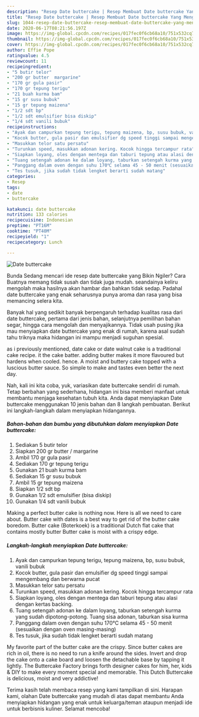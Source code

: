 ```yaml
---
description: "Resep Date buttercake | Resep Membuat Date buttercake Yang Menggugah Selera"
title: "Resep Date buttercake | Resep Membuat Date buttercake Yang Menggugah Selera"
slug: 1044-resep-date-buttercake-resep-membuat-date-buttercake-yang-menggugah-selera
date: 2020-06-17T08:21:56.197Z
image: https://img-global.cpcdn.com/recipes/017fec0f6cb68a10/751x532cq70/date-buttercake-foto-resep-utama.jpg
thumbnail: https://img-global.cpcdn.com/recipes/017fec0f6cb68a10/751x532cq70/date-buttercake-foto-resep-utama.jpg
cover: https://img-global.cpcdn.com/recipes/017fec0f6cb68a10/751x532cq70/date-buttercake-foto-resep-utama.jpg
author: Effie Pope
ratingvalue: 4.5
reviewcount: 11
recipeingredient:
- "5 butir telor"
- "200 gr butter  margarine"
- "170 gr gula pasir"
- "170 gr tepung terigu"
- "21 buah kurma bam"
- "15 gr susu bubuk"
- "15 gr tepung maizena"
- "1/2 sdt bp"
- "1/2 sdt emulsifier bisa diskip"
- "1/4 sdt vanili bubuk"
recipeinstructions:
- "Ayak dan campurkan tepung terigu, tepung maizena, bp, susu bubuk, vanili bubuk"
- "Kocok butter, gula pasir dan emulsifier dg speed tinggi sampai mengembang dan berwarna pucat"
- "Masukkan telor satu persatu"
- "Turunkan speed, masukkan adonan kering. Kocok hingga tercampur rata"
- "Siapkan loyang, oles dengan mentega dan taburi tepung atau alasi dengan kertas backing."
- "Tuang setengah adonan ke dalam loyang, taburkan setengah kurma yang sudah dipotong-potong. Tuang sisa adonan, taburkan sisa kurma"
- "Panggang dalam oven dengan suhu 170℃ selama 45 - 50 menit (sesuaikan dengan oven masing-masing)"
- "Tes tusuk, jika sudah tidak lengket berarti sudah matang"
categories:
- Resep
tags:
- date
- buttercake

katakunci: date buttercake 
nutrition: 133 calories
recipecuisine: Indonesian
preptime: "PT16M"
cooktime: "PT40M"
recipeyield: "1"
recipecategory: Lunch

---
```



![Date buttercake](https://img-global.cpcdn.com/recipes/017fec0f6cb68a10/751x532cq70/date-buttercake-foto-resep-utama.jpg)

Bunda Sedang mencari ide resep date buttercake yang Bikin Ngiler? Cara Buatnya memang tidak susah dan tidak juga mudah. seandainya keliru mengolah maka hasilnya akan hambar dan bahkan tidak sedap. Padahal date buttercake yang enak seharusnya punya aroma dan rasa yang bisa memancing selera kita.

Banyak hal yang sedikit banyak berpengaruh terhadap kualitas rasa dari date buttercake, pertama dari jenis bahan, selanjutnya pemilihan bahan segar, hingga cara mengolah dan menyajikannya. Tidak usah pusing jika mau menyiapkan date buttercake yang enak di rumah, karena asal sudah tahu triknya maka hidangan ini mampu menjadi suguhan spesial.

as i previously mentioned, date cake or date walnut cake is a traditional cake recipe. it the cake batter. adding butter makes it more flavoured but hardens when cooled. hence. A moist and buttery cake topped with a luscious butter sauce. So simple to make and tastes even better the next day.


Nah, kali ini kita coba, yuk, variasikan date buttercake sendiri di rumah. Tetap berbahan yang sederhana, hidangan ini bisa memberi manfaat untuk membantu menjaga kesehatan tubuh kita. Anda dapat menyiapkan Date buttercake menggunakan 10 jenis bahan dan 8 langkah pembuatan. Berikut ini langkah-langkah dalam menyiapkan hidangannya.

<!--inarticleads1-->

##### Bahan-bahan dan bumbu yang dibutuhkan dalam menyiapkan Date buttercake:

1. Sediakan 5 butir telor
1. Siapkan 200 gr butter / margarine
1. Ambil 170 gr gula pasir
1. Sediakan 170 gr tepung terigu
1. Gunakan 21 buah kurma bam
1. Sediakan 15 gr susu bubuk
1. Ambil 15 gr tepung maizena
1. Siapkan 1/2 sdt bp
1. Gunakan 1/2 sdt emulsifier (bisa diskip)
1. Gunakan 1/4 sdt vanili bubuk


Making a perfect butter cake is nothing now. Here is all we need to care about. Butter cake with dates is a best way to get rid of the butter cake boredom. Butter cake (Boterkoek) is a traditional Dutch flat cake that contains mostly butter Butter cake is moist with a crispy edge. 

<!--inarticleads2-->

##### Langkah-langkah menyiapkan Date buttercake:

1. Ayak dan campurkan tepung terigu, tepung maizena, bp, susu bubuk, vanili bubuk
1. Kocok butter, gula pasir dan emulsifier dg speed tinggi sampai mengembang dan berwarna pucat
1. Masukkan telor satu persatu
1. Turunkan speed, masukkan adonan kering. Kocok hingga tercampur rata
1. Siapkan loyang, oles dengan mentega dan taburi tepung atau alasi dengan kertas backing.
1. Tuang setengah adonan ke dalam loyang, taburkan setengah kurma yang sudah dipotong-potong. Tuang sisa adonan, taburkan sisa kurma
1. Panggang dalam oven dengan suhu 170℃ selama 45 - 50 menit (sesuaikan dengan oven masing-masing)
1. Tes tusuk, jika sudah tidak lengket berarti sudah matang


My favorite part of the butter cake are the crispy. Since butter cakes are rich in oil, there is no need to run a knife around the sides. Invert and drop the cake onto a cake board and loosen the detachable base by tapping it lightly. The Buttercake Factory brings forth designer cakes for him, her, kids &amp; DIY to make every moment special and memorable. This Dutch Buttercake is delicious, moist and very addictive! 

Terima kasih telah membaca resep yang kami tampilkan di sini. Harapan kami, olahan Date buttercake yang mudah di atas dapat membantu Anda menyiapkan hidangan yang enak untuk keluarga/teman ataupun menjadi ide untuk berbisnis kuliner. Selamat mencoba!
